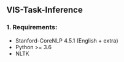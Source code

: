 ## VIS-Task-Inference

### 1. Requirements:

+ Stanford-CoreNLP 4.5.1 (English + extra)
+ Python >= 3.6
+ NLTK